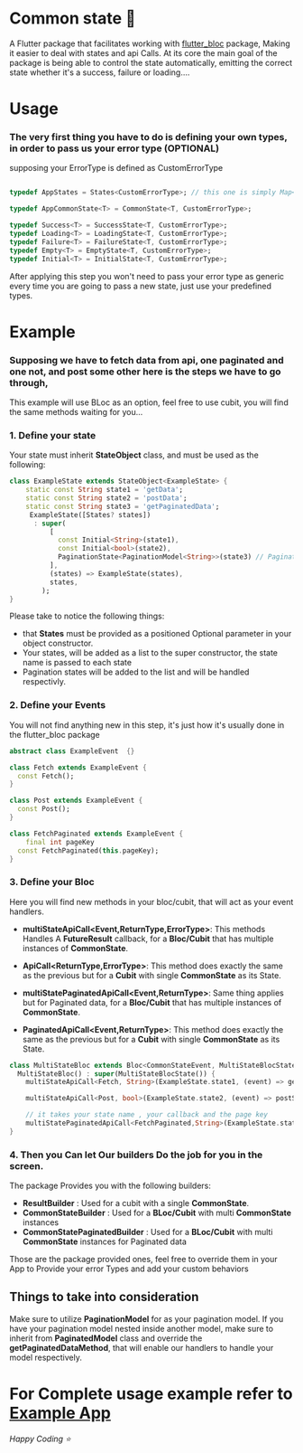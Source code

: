 # Common state 🔮
A Flutter package that facilitates working with [flutter_bloc](https://github.com/felangel/bloc/tree/master/packages/flutter_bloc) package, Making it easier to deal with states and api Calls.
At its core the main goal of the package is being able to control the state automatically, emitting the correct state whether it's a success, failure or loading....



# Usage

###  The very first thing you have to do is defining your own types, in order to pass us your error type (OPTIONAL)
supposing your ErrorType is defined as CustomErrorType
```dart

typedef AppStates = States<CustomErrorType>; // this one is simply Map<String,CommonState<dynamic,CustomErrorType>>

typedef AppCommonState<T> = CommonState<T, CustomErrorType>;

typedef Success<T> = SuccessState<T, CustomErrorType>;
typedef Loading<T> = LoadingState<T, CustomErrorType>;
typedef Failure<T> = FailureState<T, CustomErrorType>;
typedef Empty<T> = EmptyState<T, CustomErrorType>;
typedef Initial<T> = InitialState<T, CustomErrorType>;

```
After applying this step you won't need to pass your error type as generic every time you are going to pass a new state, just use your predefined types.


# Example

### Supposing we have to fetch data from api, one paginated and one not, and post some other here is the steps we have to go through, 
This example will use BLoc as an option, feel free to use cubit, you will find the same methods waiting for you...

### 1. Define your state
Your state must inherit **StateObject** class, and must be used as the following:
```dart
class ExampleState extends StateObject<ExampleState> {
    static const String state1 = 'getData';
    static const String state2 = 'postData';
    static const String state3 = 'getPaginatedData';
     ExampleState([States? states])
      : super(
          [
            const Initial<String>(state1),
            const Initial<bool>(state2),
            PaginationState<PaginationModel<String>>(state3) // Pagination state generic must be of either PaginationModel<T> or PaginatedData
          ],
          (states) => ExampleState(states),
          states,
        );
}
```
Please take to notice the following things:
-  that **States** must be provided as a positioned Optional parameter in your object constructor.
-  Your states, will be added as a list to the super constructor, the state name is passed to each state
-  Pagination states will be added to the list and will be handled respectivly.
### 2. Define your Events
You will not find anything new in this step, it's just how it's usually done in the flutter_bloc package
```dart
abstract class ExampleEvent  {}

class Fetch extends ExampleEvent {
  const Fetch();
}

class Post extends ExampleEvent {
  const Post();
}

class FetchPaginated extends ExampleEvent {
    final int pageKey
  const FetchPaginated(this.pageKey);
}
```
### 3. Define your Bloc

Here you will find new methods in your bloc/cubit, that will act as your event handlers.
- **multiStateApiCall<Event,ReturnType,ErrorType>**: This methods Handles A **FutureResult** callback, for a **Bloc/Cubit** that has multiple instances of **CommonState**.
- **ApiCall<ReturnType,ErrorType>**: This method does exactly the same as the previous but for a **Cubit** with single **CommonState** as its State.
  <br>
  
- **multiStatePaginatedApiCall<Event,ReturnType>**: Same thing applies but for Paginated data, for a **Bloc/Cubit** that has multiple instances of **CommonState**.
- **PaginatedApiCall<Event,ReturnType>**: This method does exactly the same as the previous but for a **Cubit** with single **CommonState** as its State.
  

```dart
class MultiStateBloc extends Bloc<CommonStateEvent, MultiStateBlocState> {
  MultiStateBloc() : super(MultiStateBlocState()) {
    multiStateApiCall<Fetch, String>(ExampleState.state1, (event) => getSomeDataUseCase());

    multiStateApiCall<Post, bool>(ExampleState.state2, (event) => postSomeDataUseCase());

    // it takes your state name , your callback and the page key
    multiStatePaginatedApiCall<FetchPaginated,String>(ExampleState.state3, (event) => someUseCase(), (event) => event.pageKey);
}
```

### 4. Then you Can let Our builders Do the job for you in the screen.
The package Provides you with the following builders:
- **ResultBuilder** : Used for a cubit with a single **CommonState**. 
- **CommonStateBuilder** : Used for a **BLoc/Cubit** with multi **CommonState** instances
- **CommonStatePaginatedBuilder** : Used for a **BLoc/Cubit** with multi **CommonState** instances for Paginated data

Those are the package provided ones, feel free to override them in your App to Provide your error Types and add your custom behaviors



## Things to take into consideration
Make sure to utilize **PaginationModel<T>**  for as your pagination model.
If you have your pagination model nested inside another model, make sure to inherit from **PaginatedModel<T>** class and override the **getPaginatedDataMethod**, that will enable our handlers to handle your model respectively.




# For Complete usage example refer to [Example App](https://gitlab.com/humynewversion/common_state/-/tree/main/example?ref_type=heads)

*Happy Coding ⭐*